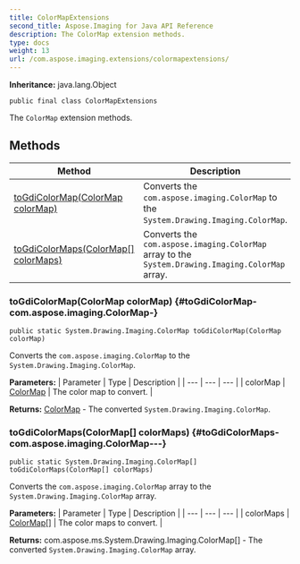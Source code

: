 ```yaml
---
title: ColorMapExtensions
second_title: Aspose.Imaging for Java API Reference
description: The ColorMap extension methods.
type: docs
weight: 13
url: /com.aspose.imaging.extensions/colormapextensions/
---
```

**Inheritance:**
java.lang.Object
```
public final class ColorMapExtensions
```

The `ColorMap` extension methods.
## Methods

| Method | Description |
| --- | --- |
| [toGdiColorMap(ColorMap colorMap)](#toGdiColorMap-com.aspose.imaging.ColorMap-) | Converts the `com.aspose.imaging.ColorMap` to the `System.Drawing.Imaging.ColorMap`. |
| [toGdiColorMaps(ColorMap[] colorMaps)](#toGdiColorMaps-com.aspose.imaging.ColorMap---) | Converts the `com.aspose.imaging.ColorMap` array to the `System.Drawing.Imaging.ColorMap` array. |
### toGdiColorMap(ColorMap colorMap) {#toGdiColorMap-com.aspose.imaging.ColorMap-}
```
public static System.Drawing.Imaging.ColorMap toGdiColorMap(ColorMap colorMap)
```


Converts the `com.aspose.imaging.ColorMap` to the `System.Drawing.Imaging.ColorMap`.

**Parameters:**
| Parameter | Type | Description |
| --- | --- | --- |
| colorMap | [ColorMap](../../com.aspose.imaging/colormap) | The color map to convert. |

**Returns:**
[ColorMap](../../com.aspose.ms.system.drawing.imaging/colormap) - The converted `System.Drawing.Imaging.ColorMap`.
### toGdiColorMaps(ColorMap[] colorMaps) {#toGdiColorMaps-com.aspose.imaging.ColorMap---}
```
public static System.Drawing.Imaging.ColorMap[] toGdiColorMaps(ColorMap[] colorMaps)
```


Converts the `com.aspose.imaging.ColorMap` array to the `System.Drawing.Imaging.ColorMap` array.

**Parameters:**
| Parameter | Type | Description |
| --- | --- | --- |
| colorMaps | [ColorMap\[\]](../../com.aspose.imaging/colormap) | The color maps to convert. |

**Returns:**
com.aspose.ms.System.Drawing.Imaging.ColorMap[] - The converted `System.Drawing.Imaging.ColorMap` array.
